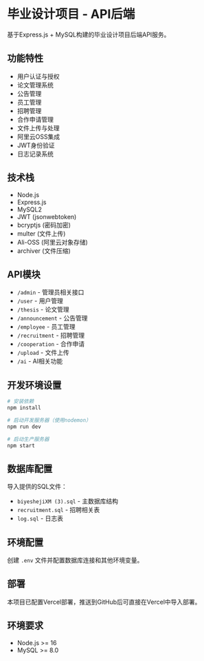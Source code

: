 # 毕业设计项目 - API后端

基于Express.js + MySQL构建的毕业设计项目后端API服务。

## 功能特性

- 用户认证与授权
- 论文管理系统
- 公告管理
- 员工管理
- 招聘管理
- 合作申请管理
- 文件上传与处理
- 阿里云OSS集成
- JWT身份验证
- 日志记录系统

## 技术栈

- Node.js
- Express.js
- MySQL2
- JWT (jsonwebtoken)
- bcryptjs (密码加密)
- multer (文件上传)
- Ali-OSS (阿里云对象存储)
- archiver (文件压缩)

## API模块

- `/admin` - 管理员相关接口
- `/user` - 用户管理
- `/thesis` - 论文管理
- `/announcement` - 公告管理
- `/employee` - 员工管理
- `/recruitment` - 招聘管理
- `/cooperation` - 合作申请
- `/upload` - 文件上传
- `/ai` - AI相关功能

## 开发环境设置

```bash
# 安装依赖
npm install

# 启动开发服务器（使用nodemon）
npm run dev

# 启动生产服务器
npm start
```

## 数据库配置

导入提供的SQL文件：
- `biyeshejiXM (3).sql` - 主数据库结构
- `recruitment.sql` - 招聘相关表
- `log.sql` - 日志表

## 环境配置

创建 `.env` 文件并配置数据库连接和其他环境变量。

## 部署

本项目已配置Vercel部署，推送到GitHub后可直接在Vercel中导入部署。

## 环境要求

- Node.js >= 16
- MySQL >= 8.0

